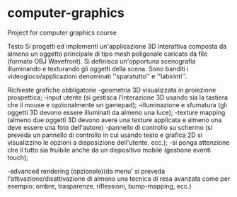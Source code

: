 # computer-graphics
 Project for computer graphics course

Testo
Si progetti ed implementi un'applicazione 3D interattiva composta da almeno un oggetto principale di tipo mesh poligonale caricato da file (formato OBJ Wavefront). Si definisca un'opportuna scenografia illuminando e texturando gli oggetti della scena. Sono banditi i videogioco/applicazioni denominati ''sparatutto'' e ''labirinti''.

Richieste grafiche obbligatorie
-geometria 3D visualizzata in proiezione prospettica;
-input utente (si gestisca l'interazione 3D usando sia la tastiera che il mouse e opzionalmente un gamepad);
-illuminazione e sfumatura (gli oggetti 3D devono essere illuminati da almeno una luce);
-texture mapping (almeno due oggetti 3D devono avere una texture applicata e almeno una deve essere una foto dell'autore)
-pannello di controllo su schermo (si preveda un pannello di controllo in cui usando testo e grafica 2D si visualizzino le opzioni a disposizione dell'utente, ecc.);
-si ponga attenzione che il tutto sia fruibile anche da un dispositivo mobile (gestione eventi touch);



-advanced rendering (opzionale)(da menu' si preveda l'attivazione/disattivazione di almeno una tecnica di resa avanzata come per esempio: ombre, trasparenze, riflessioni, bump-mapping, ecc.) 
